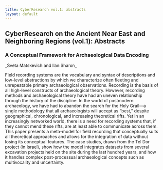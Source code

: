 ```yaml
---
title: CyberResearch vol.1: abstracts
layout: default
---
```


<h2> CyberResearch on the Ancient Near East and Neighboring Regions (vol.1): Abstracts</h2>

<h3><a name="chapt1"></a>A Conceptual Framework for Archaeological Data Encoding</h3>
_Sveta Matskevich and Ilan Sharon_
<p>Field recording systems are the vocabulary and syntax of descriptions and low-level abstractions by which we characterize often fleeting and unrepeatable primary archaeological observations. Recording is the basis of all high-level constructs of archaeological theory. However, recording methods and archaeological theory have had an uneven relationship through the history of the discipline. In the world of postmodern archaeology, we have had to abandon the search for the Holy Grail—a single methodology that all archaeologists will accept as “best,” despite geographical, chronological, and increasing theoretical rifts. Yet in an increasingly networked world, there is a need for recording systems that, if they cannot mend these rifts, are at least able to communicate across them.
This paper presents a meta-model for field recording that conceptually suits all theoretical approaches and allows for the integration of data without losing its conceptual features. The case studies, drawn from the Tel Dor project (in Israel), show how the model integrates datasets from several excavation projects held on the site during the last hundred years, and how it handles complex post-processual archaeological concepts such as multivocality and uncertainty.</p>
